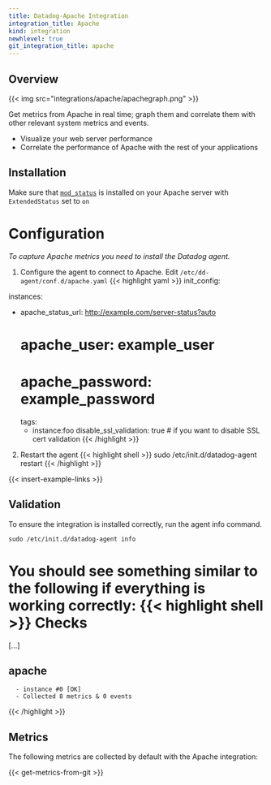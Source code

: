 ```yaml
---
title: Datadog-Apache Integration
integration_title: Apache
kind: integration
newhlevel: true
git_integration_title: apache
---
```


## Overview

{{< img src="integrations/apache/apachegraph.png" >}}

Get metrics from Apache in real time; graph them and correlate them with other relevant system metrics and events.

  * Visualize your web server performance
  * Correlate the performance of Apache with the rest of your applications


## Installation

Make sure that [`mod_status`][3] is installed on your Apache server with `ExtendedStatus` set to `on`

# Configuration

*To capture Apache metrics you need to install the Datadog agent.*

1.  Configure the agent to connect to Apache. Edit `/etc/dd-agent/conf.d/apache.yaml`
{{< highlight yaml >}}
init_config:

instances:
  - apache_status_url: http://example.com/server-status?auto
    # apache_user: example_user
    # apache_password: example_password
    tags:
      - instance:foo
    disable_ssl_validation: true # if you want to disable SSL cert validation
{{< /highlight >}}

2. Restart the agent
{{< highlight shell >}}
sudo /etc/init.d/datadog-agent restart
{{< /highlight >}}

{{< insert-example-links >}}

## Validation

To ensure the integration is installed correctly, run the agent info command.

    sudo /etc/init.d/datadog-agent info

You should see something similar to the following if everything is working correctly:
{{< highlight shell >}}
Checks
======

  [...]

  apache
  ------
      - instance #0 [OK]
      - Collected 8 metrics & 0 events
{{< /highlight >}}

## Metrics

The following metrics are collected by default with the Apache integration:

{{< get-metrics-from-git >}}

[1]: https://github.com/DataDog/integrations-core/blob/master/apache/conf.yaml.example
[2]: https://github.com/DataDog/integrations-core/blob/master/apache/check.py
[3]: http://httpd.apache.org/docs/2.0/mod/mod_status.html
